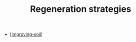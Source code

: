 ﻿---
backlinks:
- title: Bush regeneration (Wood duck meadows)
  url: /sense/landscape-garden/regeneration.html
tags:
- regeneration
- landscape
title: Regeneration strategies
type: note
---
- [[improving-soil]]

[//begin]: # "Autogenerated link references for markdown compatibility"
[improving-soil]: improving-soil "Improving soil"
[//end]: # "Autogenerated link references"